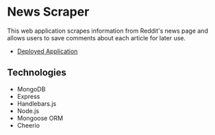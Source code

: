# News Scraper

This web application scrapes information from Reddit's news page and allows users to save comments about each article for later use.

* [Deployed Application](https://reddit-news-scraper.herokuapp.com/)

## Technologies

* MongoDB
* Express
* Handlebars.js
* Node.js
* Mongoose ORM
* Cheerio

